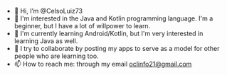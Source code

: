 - 👋 Hi, I’m @CelsoLuiz73
- 👀 I'm interested in the Java and Kotlin programming language. I'm a beginner, but I have a lot of willpower to learn.
- 🌱 I'm currently learning Android/Kotlin, but I'm very interested in learning Java as well.
- 💞️ I try to collaborate by posting my apps to serve as a model for other people who are learning too.
- 📫 How to reach me: through my email oclinfo21@gmail.com
